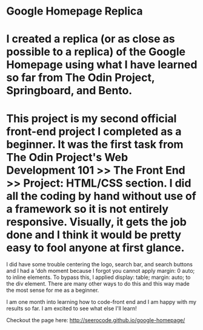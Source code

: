 # Google Homepage Replica
# I created a replica (or as close as possible to a replica) of the Google Homepage using what I have learned so far from The Odin Project, Springboard, and Bento.

# This project is my second official front-end project I completed as a beginner. It was the first task from The Odin Project's Web Development 101 >> The Front End >> Project: HTML/CSS section. I did all the coding by hand without use of a framework so it is not entirely responsive. Visually, it gets the job done and I think it would be pretty easy to fool anyone at first glance. 

I did have some trouble centering the logo, search bar, and search buttons and I had a 'doh moment because I forgot you cannot apply margin: 0 auto; to inline elements. To bypass this, I applied display: table; margin: auto; to the div element. There are many other ways to do this and this way made the most sense for me as a beginner. 

I am one month into learning how to code-front end and I am happy with my results so far. I am excited to see what else I'll learn!

Checkout the page here: http://seerocode.github.io/google-homepage/
